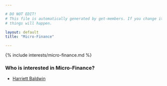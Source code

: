 ```yaml
---

# DO NOT EDIT!
# This file is automatically generated by get-members. If you change it, bad
# things will happen.

layout: default
title: "Micro-Finance"

---
```


{% include interests/micro-finance.md %}

### Who is interested in Micro-Finance?


* [Harriett Baldwin](members/harriett-baldwin.html)
